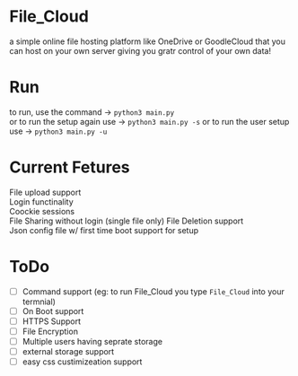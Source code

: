 # File_Cloud
a simple online file hosting platform like OneDrive or GoodleCloud that you can host on your own server giving you gratr control of your own data!

# Run
to run, use the command -> `python3 main.py`   
or to run the setup again use -> `python3 main.py -s`
or to run the user setup use -> `python3 main.py -u`


# Current Fetures
File upload support   
Login functinality   
Coockie sessions   
File Sharing without login (single file only)
File Deletion support   
Json config file w/ first time boot support for setup

# ToDo
- [ ] Command support (eg: to run File_Cloud you type `File_Cloud` into your termnial)
- [ ] On Boot support
- [ ] HTTPS Support
- [ ] File Encryption
- [ ] Multiple users having seprate storage 
- [ ] external storage support
- [ ] easy css custimizeation support
